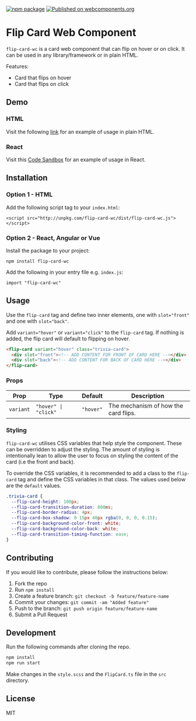 [![npm package](https://img.shields.io/npm/v/flip-card-wc.svg)](https://www.npmjs.com/package/flip-card-wc)
[![Published on webcomponents.org](https://img.shields.io/badge/webcomponents.org-published-blue.svg)](https://www.webcomponents.org/element/flip-card-wc)

# Flip Card Web Component

`flip-card-wc` is a card web component that can flip on hover or on click. It can be used in any library/framework
or in plain HTML.

Features:

- Card that flips on hover
- Card that flips on click

## Demo

### HTML

Visit the following [link](https://flip-card-wc.netlify.app/) for an example of usage in plain HTML.

### React

Visit this [Code Sandbox](https://codesandbox.io/s/flip-card-wc-5i248) for an example of usage in React.

## Installation

### Option 1 - HTML

Add the following script tag to your `index.html`:

```
<script src="http://unpkg.com/flip-card-wc/dist/flip-card-wc.js"></script>
```

### Option 2 - React, Angular or Vue

Install the package to your project:

```
npm install flip-card-wc
```

Add the following in your entry file e.g. `index.js`:

```
import "flip-card-wc"
```

## Usage

Use the `flip-card` tag and define two inner elements, one with `slot="front"` and one with `slot="back"`.

Add `variant="hover"` or `variant="click"` to the `flip-card` tag. If nothing is added, the flip card will default to flipping on hover.

```html
<flip-card variant="hover" class="trivia-card">
  <div slot="front"><!-- ADD CONTENT FOR FRONT OF CARD HERE --></div>
  <div slot="back"><!-- ADD CONTENT FOR BACK OF CARD HERE --></div>
</flip-card>
```

### Props

| Prop      | Type                 | Default   | Description                          |
| --------- | -------------------- | --------- | ------------------------------------ |
| `variant` | `"hover" \| "click"` | `"hover"` | The mechanism of how the card flips. |

### Styling

`flip-card-wc` utilises CSS variables that help style the component. These can be overridden to adjust the styling. The amount of styling is intentionally lean to allow the user to focus on styling the content of the card (i.e the front and back).

To override the CSS variables, it is recommended to add a class to the `flip-card` tag and define the CSS variables in that class. The values used below are the `default` values.

```css
.trivia-card {
  --flip-card-height: 100px;
  --flip-card-transition-duration: 800ms;
  --flip-card-border-radius: 4px;
  --flip-card-box-shadow: 0 15px 40px rgba(0, 0, 0, 0.15);
  --flip-card-background-color-front: white;
  --flip-card-background-color-back: white;
  --flip-card-transition-timing-function: ease;
}
```

## Contributing

If you would like to contribute, please follow the instructions below:

1. Fork the repo
2. Run `npm install`
3. Create a feature branch: `git checkout -b feature/feature-name`
4. Commit your changes: `git commit -am "Added feature"`
5. Push to the branch: `git push origin feature/feature-name`
6. Submit a Pull Request

## Development

Run the following commands after cloning the repo.

```sh
npm install
npm run start
```

Make changes in the `style.scss` and the `FlipCard.ts` file in the `src` directory.

## License

MIT
